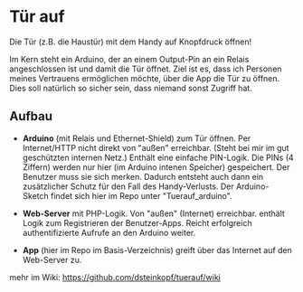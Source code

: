 # Tür auf

Die Tür (z.B. die Haustür) mit dem Handy auf Knopfdruck öffnen!

Im Kern steht ein Arduino, der an einem Output-Pin an ein Relais angeschlossen ist und damit die Tür öffnet.
Ziel ist es, dass ich Personen meines Vertrauens ermöglichen möchte, über die App die Tür zu öffnen. Dies soll natürlich so sicher sein, dass niemand sonst Zugriff hat.

## Aufbau

* **Arduino** (mit Relais und Ethernet-Shield) zum Tür öffnen. Per Internet/HTTP nicht direkt von "außen" erreichbar. (Steht bei mir im gut geschützten internen Netz.) Enthält eine einfache PIN-Logik. Die PINs (4 Ziffern) werden nur hier (im Arduino intenen Speicher) gespeichert. Der Benutzer muss sie sich merken. Dadurch entsteht auch dann ein zusätzlicher Schutz für den Fall des Handy-Verlusts. Der Arduino-Sketch findet sich hier im Repo unter "Tuerauf_arduino".

* **Web-Server** mit PHP-Logik. Von "außen" (Internet) erreichbar.
  enthält Logik zum Registrieren der Benutzer-Apps. Reicht erfolgreich authentifizierte Aufrufe an den Arduino weiter.

* **App** (hier im Repo im Basis-Verzeichnis) greift über das Internet auf den Web-Server zu.

mehr im Wiki: https://github.com/dsteinkopf/tuerauf/wiki
